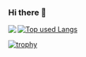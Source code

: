 ### Hi there 👋

<a href="https://github.com/kento-yoshidu/github-readme-stats"><!-- リポジトリステータス -->
  <img align="left" src="https://github-readme-stats.vercel.app/api?username=kento-yoshidu&hide=contribs&count_private=true&show_icons=true&theme=tokyonight" />
</a>
  
<!-- ソースコード統計 -->
[![Top used Langs](https://github-readme-stats.vercel.app/api/top-langs/?username=kento-yoshidu&layout=compact&theme=tokyonight)](https://github.com/kento-yoshidu/)

[![trophy](https://github-profile-trophy.vercel.app/?username=kento-yoshidu)](https://github.com/kento-yoshidu/github-profile-trophy)
